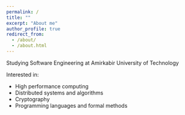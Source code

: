 ```yaml
---
permalink: /
title: ""
excerpt: "About me"
author_profile: true
redirect_from: 
  - /about/
  - /about.html
---
```


Studying Software Engineering at Amirkabir University of Technology

Interested in:

* High performance computing
* Distributed systems and algorithms
* Cryptography
* Programming languages and formal methods
